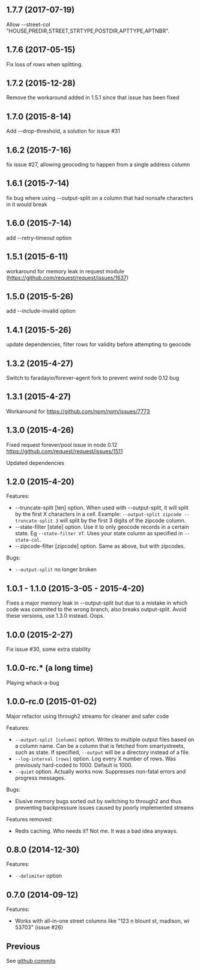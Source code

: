 ## 1.7.7 (2017-07-19)

Allow --street-col "HOUSE,PREDIR,STREET,STRTYPE,POSTDIR,APTTYPE,APTNBR".

## 1.7.6 (2017-05-15)

Fix loss of rows when splitting.

## 1.7.2 (2015-12-28)

Remove the workaround added in 1.5.1 since that issue has been fixed

## 1.7.0 (2015-8-14)

Add --drop-threshold, a solution for issue #31

## 1.6.2 (2015-7-16)

fix issue #27, allowing geocoding to happen from a single address column

## 1.6.1 (2015-7-14)

fix bug where using --output-split on a column that had nonsafe characters in it would break

## 1.6.0 (2015-7-14)

add --retry-timeout option

## 1.5.1 (2015-6-11)

workaround for memory leak in request module (https://github.com/request/request/issues/1637)

## 1.5.0 (2015-5-26)

add --include-invalid option

## 1.4.1 (2015-5-26)

update dependencies, filter rows for validity before attempting to geocode

## 1.3.2 (2015-4-27)

Switch to faradayio/forever-agent fork to prevent weird node 0.12 bug

## 1.3.1 (2015-4-27)

Workaround for https://github.com/npm/npm/issues/7773

## 1.3.0 (2015-4-26)

Fixed request forever/pool issue in node 0.12 https://github.com/request/request/issues/1511

Updated dependencies

## 1.2.0 (2015-4-20)

Features:

  - --truncate-split [len] option. When used with --output-split, it will split by the first X characters in a cell. Example: `--output-split zipcode --truncate-split 3` will split by the first 3 digits of the zipcode column.
  - --state-filter [state] option. Use it to only geocode records in a certain state. Eg `--state-filter VT`. Uses your state column as specified in `--state-col`.
  - --zipcode-filter [zipcode] option. Same as above, but with zipcodes.

Bugs:

  - `--output-split` no longer broken

## 1.0.1 - 1.1.0 (2015-3-05 - 2015-4-20)

Fixes a major memory leak in --output-split but due to a mistake in which code was commited to the wrong branch, also breaks output-split. Avoid these versions, use 1.3.0 instead. Oops.

## 1.0.0 (2015-2-27)

Fix issue #30, some extra stability

## 1.0.0-rc.* (a long time)

Playing whack-a-bug

## 1.0.0-rc.0 (2015-01-02)

Major refactor using through2 streams for cleaner and safer code

Features:

  - `--output-split [column]` option. Writes to multiple output files based on a column name. Can be a column that is fetched from smartystreets, such as state. If specified, `--output` will be a directory instead of a file.
  - `--log-interval [rows]` option. Log every X number of rows. Was previously hard-coded to 1000. Default is 1000.
  - `--quiet` option. Actually works now. Suppresses non-fatal errors and progress messages.

Bugs:

  - Elusive memory bugs sorted out by switching to through2 and thus preventing backpressure issues caused by poorly implemented streams

Features removed:

  - Redis caching. Who needs it? Not me. It was a bad idea anyways.

## 0.8.0 (2014-12-30)

Features:

 - `--delimiter` option

## 0.7.0 (2014-09-12)

Features:

 - Works with all-in-one street columns like "123 n blount st, madison, wi 53703" (issue #26)

## Previous

See [github commits](https://github.com/faradayio/node_smartystreets/commits/master/package.json)
